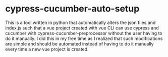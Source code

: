 # cypress-cucumber-auto-setup
This is a tool written in python that automatically alters the json files and index.js such that a vue project created with vue CLI can use cypress and cucumber with cypress-cucumber-preprocessor without the user having to do it manually. I did this in my free time as I realized that such modifications are simple and should be automated instead of having to do it manually every time a new vue project is created.
